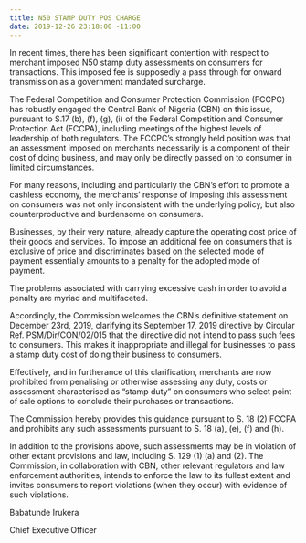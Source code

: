 ```yaml
---
title: N50 STAMP DUTY POS CHARGE
date: 2019-12-26 23:18:00 -11:00
---
```


In recent times, there has been significant contention with respect to merchant imposed N50 stamp duty assessments on consumers for transactions. This imposed fee is supposedly a pass through for onward transmission as a government mandated surcharge.

 

The Federal Competition and Consumer Protection Commission (FCCPC) has robustly engaged the Central Bank of Nigeria (CBN) on this issue, pursuant to S.17 (b), (f), (g), (i) of the Federal Competition and Consumer Protection Act (FCCPA), including meetings of the highest levels of leadership of both regulators. The FCCPC’s strongly held position was that an assessment imposed on merchants necessarily is a component of their cost of doing business, and may only be directly passed on to consumer in limited circumstances.

 

For many reasons, including and particularly the CBN’s effort to promote a cashless economy, the merchants’ response of imposing this assessment on consumers was not only inconsistent with the underlying policy, but also counterproductive and burdensome on consumers.

 

Businesses, by their very nature, already capture the operating cost price of their goods and services. To impose an additional fee on  consumers that is exclusive of price and discriminates based on the selected mode of payment essentially amounts to a penalty for the adopted mode of payment.

 

The problems associated with carrying excessive cash in order to avoid a penalty are myriad and multifaceted.

 

Accordingly, the Commission welcomes the CBN’s definitive statement on December 23rd, 2019, clarifying its September 17, 2019 directive by Circular Ref. PSM/Dir/CON/02/015 that the directive did not intend to pass such fees to consumers. This makes it inappropriate and illegal for businesses to pass a stamp duty cost of doing their business to consumers.

 

Effectively, and in furtherance of this clarification, merchants are now prohibited from penalising or otherwise assessing any duty, costs or assessment characterised as “stamp duty” on consumers who select point of sale options to conclude their purchases or transactions.

 

The Commission hereby provides this guidance pursuant to S. 18 (2) FCCPA and prohibits any such assessments pursuant to S. 18 (a), (e), (f) and (h).

 

In addition to the provisions above, such assessments may be in violation of other extant provisions and law, including S. 129 (1) (a) and (2). The Commission, in collaboration with CBN, other relevant regulators and law enforcement authorities, intends to enforce the law to its fullest extent and invites consumers to report violations (when they occur) with evidence of such violations.

 

Babatunde Irukera


Chief Executive Officer